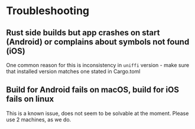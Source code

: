 # Troubleshooting

## Rust side builds but app crashes on start (Android) or complains about symbols not found (iOS)

One common reason for this is inconsistency in `uniffi` version - make sure that installed version matches one stated in Cargo.toml

## Build for Android fails on macOS, build for iOS fails on linux

This is a known issue, does not seem to be solvable at the moment. Please use 2 machines, as we do.

